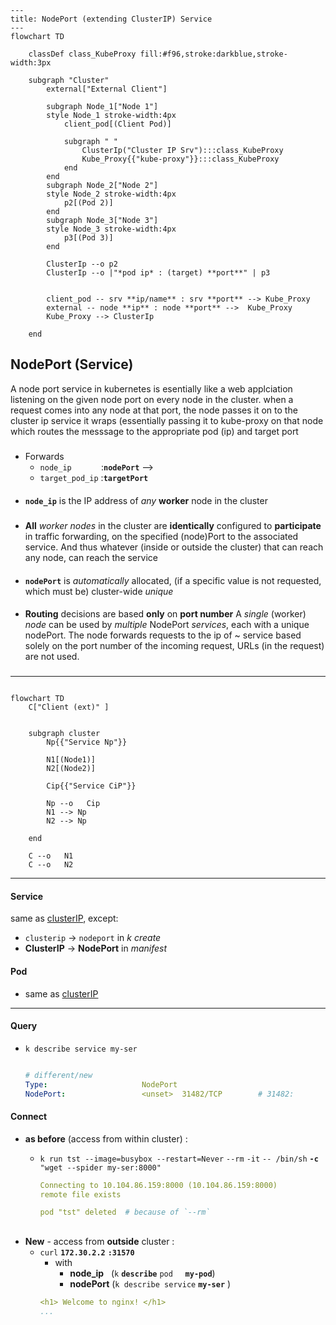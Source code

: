 ```mermaid
---
title: NodePort (extending ClusterIP) Service
---
flowchart TD

    classDef class_KubeProxy fill:#f96,stroke:darkblue,stroke-width:3px

    subgraph "Cluster"
        external["External Client"]

        subgraph Node_1["Node 1"]
        style Node_1 stroke-width:4px
            client_pod[(Client Pod)]
            
            subgraph " "
                ClusterIp("Cluster IP Srv"):::class_KubeProxy
                Kube_Proxy{{"kube-proxy"}}:::class_KubeProxy
            end
        end
        subgraph Node_2["Node 2"]
        style Node_2 stroke-width:4px
            p2[(Pod 2)]
        end
        subgraph Node_3["Node 3"]
        style Node_3 stroke-width:4px
            p3[(Pod 3)]
        end

        ClusterIp --o p2
        ClusterIp --o |"*pod ip* : (target) **port**" | p3
   

        client_pod -- srv **ip/name** : srv **port** --> Kube_Proxy
        external -- node **ip** : node **port** -->  Kube_Proxy
        Kube_Proxy --> ClusterIp
        
    end
```    

## NodePort (Service)

A node port service in kubernetes is esentially like a web applciation listening on the given node port on every node in the cluster. when a request comes into any node at that port, the node passes it on to the cluster ip service it wraps (essentially passing it to kube-proxy on that node which routes the messsage to the appropriate pod (ip) and target port





#####
- Forwards 
    - `node_ip`  &nbsp;&nbsp; &nbsp;&nbsp;&nbsp;&nbsp;&nbsp;&nbsp;&nbsp;  :**`nodePort`** --> 
    - `target_pod_ip`  :**`targetPort`**

####
- **`node_ip`** is the IP address of *any* **worker** node in the cluster

#####
- **All** *worker nodes* in the cluster are **identically** configured to **participate** in traffic forwarding,  on the specified (node)Port to the associated service. And thus whatever (inside or outside the cluster) that can reach any node, can reach the service
####
- **`nodePort`** is *automatically*  allocated, (if a specific value is not requested, which must be) cluster-wide *unique* 


####
-  **Routing** decisions are based **only** on **port number**
A *single* (worker) *node* can be used by *multiple* NodePort *services*, each with a unique nodePort. The node forwards requests to the ip of ~ service based solely on the port number of the incoming request, URLs (in the request) are not used.





###
---
```mermaid

flowchart TD
    C["Client (ext)" ] 


    subgraph cluster
        Np{{"Service Np"}}
  
        N1[(Node1)]
        N2[(Node2)]

        Cip{{"Service CiP"}}

        Np --o   Cip
        N1 --> Np
        N2 --> Np
    
    end

    C --o   N1
    C --o   N2
```    

---

#### Service
same as  [clusterIP](cluster_ip.md), except:

- `clusterip` -> `nodeport` in *k create*
- **ClusterIP**  -> **NodePort** in *manifest*


#### Pod
- same as  [clusterIP](cluster_ip.md)





---
#### Query

- `k describe service my-ser`
    ```yaml

    # different/new 
    Type:                     NodePort
    NodePort:                 <unset>  31482/TCP        # 31482:            nodePort        <--- *) need this    (automatically allocated)
    ```

#### Connect

- **as before** (access from within cluster) :
     - `k run tst --image=busybox --restart=Never` `--rm` `-it`  `-- /bin/sh` **`-c `** `"wget --spider my-ser:8000"`

        ```yaml
        Connecting to 10.104.86.159:8000 (10.104.86.159:8000)
        remote file exists
        
        pod "tst" deleted  # because of `--rm` 
        ```
##
- **New** - access from **outside** cluster  :
     - `curl` **`172.30.2.2`** **`:31570`**
        - with 
            - **node_ip** &nbsp;&nbsp;(`k` **`describe`** `pod` &nbsp;&nbsp;&nbsp;&nbsp;**`my-pod`**)
            - **nodePort**  (`k describe service` **`my-ser`** )
        ```yaml
        <h1> Welcome to nginx! </h1>
        ...
        ```